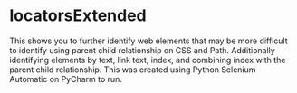 # locatorsExtended
This shows you to further identify web elements that may be more difficult to identify using parent child relationship on CSS and Path. Additionally identifying elements by text, link text, index, and combining index with the parent child relationship. This was created using Python Selenium Automatic on PyCharm to run. 